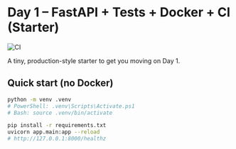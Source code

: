 # Day 1 – FastAPI + Tests + Docker + CI (Starter)

![CI](https://github.com/Dalte123/fastapi-starter/actions/workflows/ci.yml/badge.svg)

A tiny, production-style starter to get you moving on Day 1.

## Quick start (no Docker)

```bash
python -m venv .venv
# PowerShell: .venv\Scripts\Activate.ps1
# Bash: source .venv/bin/activate

pip install -r requirements.txt
uvicorn app.main:app --reload
# http://127.0.0.1:8000/healthz
